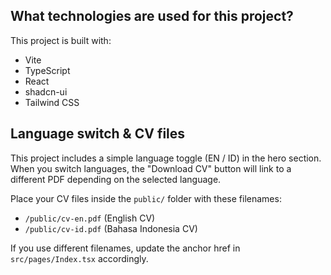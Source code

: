 

## What technologies are used for this project?

This project is built with:

- Vite
- TypeScript
- React
- shadcn-ui
- Tailwind CSS

## Language switch & CV files

This project includes a simple language toggle (EN / ID) in the hero section. When you switch languages, the "Download CV" button will link to a different PDF depending on the selected language.

Place your CV files inside the `public/` folder with these filenames:

- `/public/cv-en.pdf` (English CV)
- `/public/cv-id.pdf` (Bahasa Indonesia CV)

If you use different filenames, update the anchor href in `src/pages/Index.tsx` accordingly.
